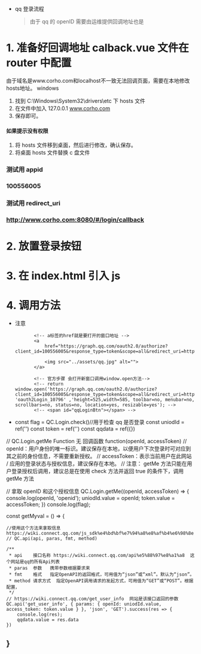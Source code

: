 - qq 登录流程
  > 由于 qq 的 openID 需要由运维提供回调地址也是

# 1. 准备好回调地址 calback.vue 文件在 router 中配置

由于域名是www.corho.com和localhost不一致无法回调页面，需要在本地修改hosts地址。
windows

1. 找到 C:\Windows\System32\drivers\etc 下 hosts 文件
2. 在文件中加入 127.0.0.1 www.corho.com
3. 保存即可。

#### 如果提示没有权限

1. 将 hosts 文件移到桌面，然后进行修改，确认保存。
2. 将桌面 hosts 文件替换 c 盘文件

### 测试用 appid

### 100556005

### 测试用 redirect_uri

### http://www.corho.com:8080/#/login/callback

# 2. 放置登录按钮

# 3. 在 index.html 引入 js

> <script src="http://connect.qq.com/qc_jssdk.js" data-appid="100556005" data-redirecturi="http://www.corho.com:8080/#/login/callback"></script>

# 4. 调用方法

- 注意
  <!-- 这个是为了在本窗口打开 -->

             <!-- a标签的href就是要打开的窗口地址 -->
             <a
                 href="https://graph.qq.com/oauth2.0/authorize?client_id=100556005&response_type=token&scope=all&redirect_uri=http%3A%2F%2Fwww.corho.com%3A8080%2F%23%2Flogin%2Fcallback">

                 <img src="../assets/qq.jpg" alt="">
             </a>

             <!-- 官方步骤 会打开新窗口调用window.open方法-->
             <!-- return window.open('https://graph.qq.com/oauth2.0/authorize?client_id=100556005&response_type=token&scope=all&redirect_uri=http%3A%2F%2Fwww.corho.com%3A8080%2F%23%2Flogin%2Fcallback', 'oauth2Login_10796' ,'height=525,width=585, toolbar=no, menubar=no, scrollbars=no, status=no, location=yes, resizable=yes'); -->
             <!-- <span id="qqLoginBtn"></span> -->

- const flag = QC.Login.check()//用于检查 qq 是否登录
  const uniodId = ref('')
  const token = ref('')
  const qqdata = ref({})

// QC.Login.getMe Function 无 回调函数 function(openId, accessToken)
// openId：用户身份的唯一标识。建议保存在本地，以便用户下次登录时可对应到其之前的身份信息，不需要重新授权。
// accessToken：表示当前用户在此网站 / 应用的登录状态与授权信息，建议保存在本地。
// 注意： getMe 方法只能在用户登录授权后调用，建议总是在使用 check 方法并返回 true 的条件下，调用 getMe 方法

// 拿取 openID 和这个授权信息
QC.Login.getMe((openId, accessToken) => {
console.log(openId, 'openid');
uniodId.value = openId;
token.value = accessToken;
})
console.log(flag);

const getMyval = () => {

    //使用这个方法来拿取信息 https://wiki.connect.qq.com/js_sdk%e4%bd%bf%e7%94%a8%e8%af%b4%e6%98%8e
    // QC.api(api, paras, fmt, method)

    /**
     * api    接口名称 https://wiki.connect.qq.com/api%e5%88%97%e8%a1%a8  这个网站是qq的所有Api列表
     * paras  参数   携带参数根据要求来
     * fmt    格式   指定OpenAPI的返回格式，可用值为“json”或“xml”。默认为“json”。
     * method 请求方式  指定OpenAPI调用请求的发起方式，可用值为“GET”或“POST”。根据配置，
     */
    // https://wiki.connect.qq.com/get_user_info  网站是该接口返回的参数
    QC.api('get_user_info', { params: { openId: uniodId.value, access_token: token.value } }, 'json', 'GET').success(res => {
        console.log(res);
        qqdata.value = res.data
    })

## }
